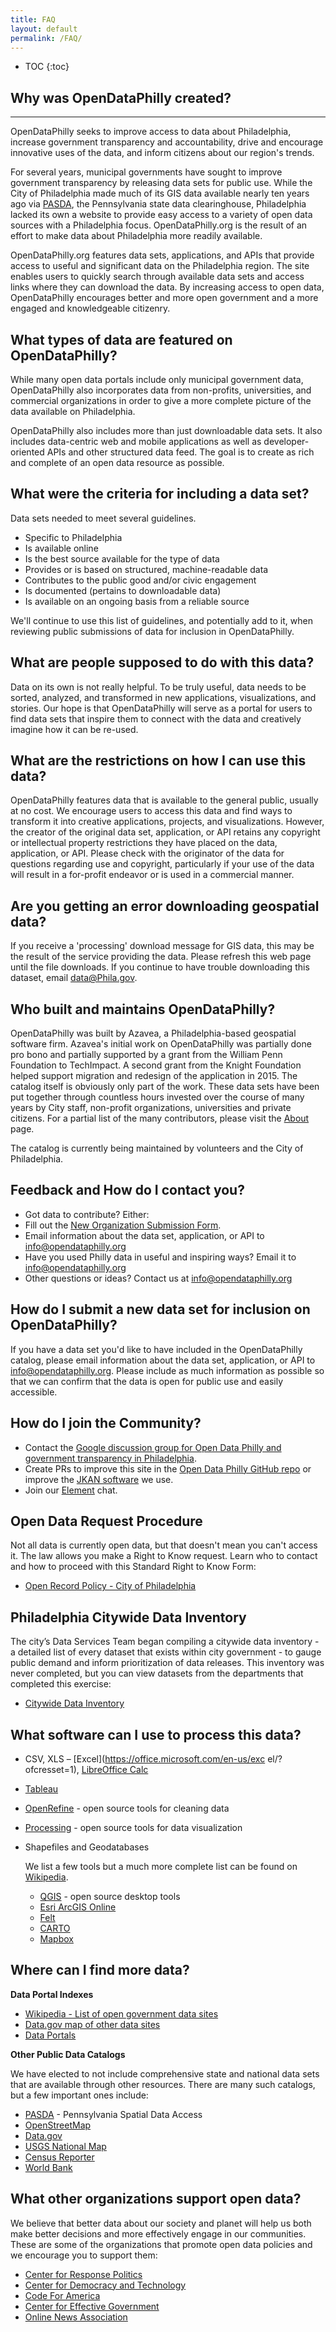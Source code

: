 ```yaml
---
title: FAQ
layout: default
permalink: /FAQ/
---
```


* TOC
{:toc}

## Why was OpenDataPhilly created?
-------------------------------

OpenDataPhilly seeks to improve access to data about Philadelphia, increase government transparency and accountability, drive and encourage innovative uses of the data, and inform citizens about our region's trends.

For several years, municipal governments have sought to improve government transparency by releasing data sets for public use. While the City of Philadelphia made much of its GIS data available nearly ten years ago via [PASDA](http://www.pasda.psu.edu/), the Pennsylvania state data clearinghouse, Philadelphia lacked its own a website to provide easy access to a variety of open data sources with a Philadelphia focus. OpenDataPhilly.org is the result of an effort to make data about Philadelphia more readily available.

OpenDataPhilly.org features data sets, applications, and APIs that provide access to useful and significant data on the Philadelphia region. The site enables users to quickly search through available data sets and access links where they can download the data. By increasing access to open data, OpenDataPhilly encourages better and more open government and a more engaged and knowledgeable citizenry.

## What types of data are featured on OpenDataPhilly?

While many open data portals include only municipal government data, OpenDataPhilly also incorporates data from non-profits, universities, and commercial organizations in order to give a more complete picture of the data available on Philadelphia.

OpenDataPhilly also includes more than just downloadable data sets. It also includes data-centric web and mobile applications as well as developer-oriented APIs and other structured data feed. The goal is to create as rich and complete of an open data resource as possible.

## What were the criteria for including a data set?

Data sets needed to meet several guidelines.

*   Specific to Philadelphia
*   Is available online
*   Is the best source available for the type of data
*   Provides or is based on structured, machine-readable data
*   Contributes to the public good and/or civic engagement
*   Is documented (pertains to downloadable data)
*   Is available on an ongoing basis from a reliable source

We'll continue to use this list of guidelines, and potentially add to it, when reviewing public submissions of data for inclusion in OpenDataPhilly.

## What are people supposed to do with this data?

Data on its own is not really helpful. To be truly useful, data needs to be sorted, analyzed, and transformed in new applications, visualizations, and stories. Our hope is that OpenDataPhilly will serve as a portal for users to find data sets that inspire them to connect with the data and creatively imagine how it can be re-used. 


## What are the restrictions on how I can use this data?

OpenDataPhilly features data that is available to the general public, usually at no cost. We encourage users to access this data and find ways to transform it into creative applications, projects, and visualizations. However, the creator of the original data set, application, or API retains any copyright or intellectual property restrictions they have placed on the data, application, or API. Please check with the originator of the data for questions regarding use and copyright, particularly if your use of the data will result in a for-profit endeavor or is used in a commercial manner.

## Are you getting an error downloading geospatial data?

If you receive a 'processing' download message for GIS data, this may be the result of the service providing the data. Please refresh this web page until the file downloads. If you continue to have trouble downloading this dataset, email data@Phila.gov.

## Who built and maintains OpenDataPhilly?

OpenDataPhilly was built by Azavea, a Philadelphia-based geospatial software firm. Azavea's initial work on OpenDataPhilly was partially done pro bono and partially supported by a grant from the William Penn Foundation to TechImpact. A second grant from the Knight Foundation helped support migration and redesign of the application in 2015. The catalog itself is obviously only part of the work. These data sets have been put together through countless hours invested over the course of many years by City staff, non-profit organizations, universities and private citizens. For a partial list of the many contributors, please visit the [About](/about/) page.

The catalog is currently being maintained by volunteers and the City of Philadelphia.

## Feedback and How do I contact you?

*   Got data to contribute? Either:
  *  Fill out the [New Organization Submission Form](https://goo.gl/forms/i84wdlqgrMsNgkIh1).
  *   Email information about the data set, application, or API to [info@opendataphilly.org](mailto:info@opendataphilly.org)
*   Have you used Philly data in useful and inspiring ways? Email it to [info@opendataphilly.org](mailto:info@opendataphilly.org)
*   Other questions or ideas? Contact us at [info@opendataphilly.org](mailto:info@opendataphilly.org)

## How do I submit a new data set for inclusion on OpenDataPhilly?

If you have a data set you'd like to have included in the OpenDataPhilly catalog, please email information about the data set, application, or API to [info@opendataphilly.org](mailto:info@opendataphilly.org). Please include as much information as possible so that we can confirm that the data is open for public use and easily accessible.

## How do I join the Community?

*   Contact the [Google discussion group for Open Data Philly and government transparency in Philadelphia](https://groups.google.com/forum/#!forum/opendataphilly).
* Create PRs to improve this site in the [Open Data Philly GitHub repo](https://github.com/azavea/opendataphilly-jkan/) or improve the [JKAN software](https://github.com/timwis/jkan) we use.
* Join our [Element](https://matrix.to/#/#opendataphilly:matrix.org) chat.

## Open Data Request Procedure

Not all data is currently open data, but that doesn't mean you can't access it. The law allows you make a Right to Know request. Learn who to contact and how to proceed with this Standard Right to Know Form:

- [Open Record Policy - City of Philadelphia](https://www.phila.gov/open-records-policy/)

## Philadelphia Citywide Data Inventory

The city’s Data Services Team began compiling a citywide data inventory - a detailed list of every dataset that exists within city government - to gauge public demand and inform prioritization of data releases. This inventory was never completed, but you can view datasets from the departments that completed this exercise:

- [Citywide Data Inventory](http://cityofphiladelphia.github.io/slash-data/inventory/)

## What software can I use to process this data?

- CSV, XLS – [Excel](https://office.microsoft.com/en-us/exc
el/?ofcresset=1), [LibreOffice Calc](https://www.libreoffice.org/discover/calc/)
- [Tableau](https://public.tableau.com/)
- [OpenRefine](https://openrefine.org/) - open source tools for cleaning data
- [Processing](https://processing.org/) - open source tools for data visualization

- Shapefiles and Geodatabases
    
    We list a few tools but a much more complete list can be found on [Wikipedia](https://en.wikipedia.org/wiki/Geographic_information_system_software#Open_source_software).
    - [QGIS](https://www.qgis.org/) - open source desktop tools
    - [Esri ArcGIS Online]()
    - [Felt](https://felt.com/)
    - [CARTO](https://www.carto.com/)
    - [Mapbox](https://mapbox.com)

## Where can I find more data?

**Data Portal Indexes**
- [Wikipedia - List of open government data sites](https://en.wikipedia.org/wiki/List_of_open_government_data_sites) 
- [Data.gov map of other data sites](https://data.gov/open-gov/) 
- [Data Portals](https://dataportals.org/)

**Other Public Data Catalogs**

We have elected to not include comprehensive state and national data sets that are available through other resources. There are many such catalogs, but a few important ones include:

- [PASDA](https://www.pasda.psu.edu/) - Pennsylvania Spatial Data Access
- [OpenStreetMap](https://www.openstreetmap.org)
- [Data.gov](https://www.data.gov/)
- [USGS National Map](https://viewer.nationalmap.gov/advanced-viewer/)
- [Census Reporter](https://censusreporter.org/)
- [World Bank](https://data.worldbank.org/)

## What other organizations support open data?

We believe that better data about our society and planet will help us both make better decisions and more effectively engage in our communities. These are some of the organizations that promote open data policies and we encourage you to support them:

- [Center for Response Politics](https://www.opensecrets.org/)
- [Center for Democracy and Technology](https://www.cdt.org/)
- [Code For America](https://codeforamerica.org/)
- [Center for Effective Government](https://www.foreffectivegov.org/)
- [Online News Association](https://journalists.org/)
